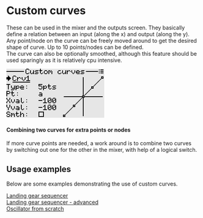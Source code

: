 # Custom curves
These can be used in the mixer and the outputs screen. They basically define a relation between an input (along the x) and output (along the y).  
Any point/node on the curve can be freely moved around to get the desired shape of curve. Up to 10 points/nodes can be defined.  
The curve can also be optionally smoothed, although this feature should be used sparingly as it is relatively cpu intensive.  

<p align="left">
<img src="images/screenshots/custom_curves.png"/>
</p>

#### Combining two curves for extra points or nodes
If more curve points are needed, a work around is to combine two curves by switching out one for the other in the mixer, with help of a logical switch.

## Usage examples
Below are some examples demonstrating the use of custom curves.

[Landing gear sequencer](./mixer.md#section_id_landing_gear_sequencer_v1)  
[Landing gear sequencer - advanced](./mixer.md#section_id_landing_gear_sequencer_v2)  
[Oscillator from scratch](./mixer.md#section_id_oscillator_from_scratch)  


